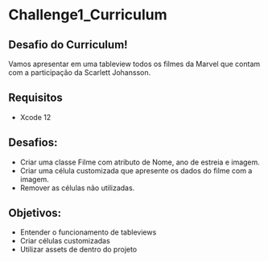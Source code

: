 # Challenge1_Curriculum

## Desafio do Curriculum!

Vamos apresentar em uma tableview todos os filmes da Marvel que contam com a participação da Scarlett Johansson.

## Requisitos
+ Xcode 12

## Desafios: 
- Criar uma classe Filme com atributo de Nome, ano de estreia e imagem.
- Criar uma célula customizada que apresente os dados do filme com a imagem.
- Remover as células não utilizadas.

## Objetivos:
 - Entender o funcionamento de tableviews
 - Criar células customizadas
 - Utilizar assets de dentro do projeto
